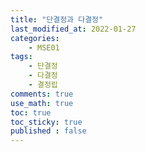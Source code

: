```yaml
---
title: "단결정과 다결정"
last_modified_at: 2022-01-27
categories:
    - MSE01
tags:
    - 단결정
    - 다결정
    - 결정립
comments: true
use_math: true
toc: true
toc_sticky: true
published : false
---
```

